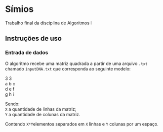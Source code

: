 # Símios
Trabalho final da disciplina de Algoritmos I

## Instruções de uso

### Entrada de dados
O algoritmo recebe uma matriz quadrada a partir de uma arquivo `.txt` chamado `inputDNA.txt` que corresponda ao seguinte modelo: <br>

3 3 <br>
a b c <br>
d e f <br>
g h i <br>

Sendo: <br>
`X` a quantidade de linhas da matriz; <br>
`Y` a quantidade de colunas da matriz. <br>

Contendo `X*Y`elementos separados em `X` linhas e `Y` colunas por um espaço. <br>
